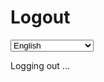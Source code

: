 # Logout

<script src='./app/tools.js'></script>
<script src='./app/locale.js'></script>

<script>

async function logout() {
    await tools.logout();

    let state = tools.url2dict(location.hash);
    location.replace(state.page || "./");
}

window.addEventListener('load', logout);
</script>

<select data-i18n-switcher class="locale-switcher">
    <option value="en">English</option>
    <option value="ru">Russian (Русский)</option>
    <option value="tr">Turkish (Türkçe)</option>
</select>

<p data-i18n-key="notify-logging-out">Logging out ...</p>

